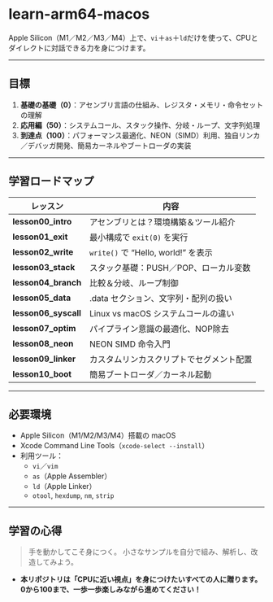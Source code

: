# learn-arm64-macos

Apple Silicon（M1／M2／M3／M4）上で、`vi`＋`as`＋`ld`だけを使って、CPUとダイレクトに対話できる力を身につけます。

---

##  目標

1. **基礎の基礎（0）**：アセンブリ言語の仕組み、レジスタ・メモリ・命令セットの理解  
2. **応用編（50）**：システムコール、スタック操作、分岐・ループ、文字列処理  
3. **到達点（100）**：パフォーマンス最適化、NEON（SIMD）利用、独自リンカ／デバッガ開発、簡易カーネルやブートローダの実装  

---

##  学習ロードマップ

| レッスン              | 内容                                       |
| --------------------- | ------------------------------------------ |
| **lesson00_intro**    | アセンブリとは？環境構築＆ツール紹介        |
| **lesson01_exit**     | 最小構成で `exit(0)` を実行                 |
| **lesson02_write**    | `write()` で “Hello, world!” を表示        |
| **lesson03_stack**    | スタック基礎：PUSH／POP、ローカル変数       |
| **lesson04_branch**   | 比較＆分岐、ループ制御                       |
| **lesson05_data**     | .data セクション、文字列・配列の扱い        |
| **lesson06_syscall**  | Linux vs macOS システムコールの違い        |
| **lesson07_optim**    | パイプライン意識の最適化、NOP除去          |
| **lesson08_neon**     | NEON SIMD 命令入門                         |
| **lesson09_linker**   | カスタムリンカスクリプトでセグメント配置    |
| **lesson10_boot**     | 簡易ブートローダ／カーネル起動              |

---

##  必要環境

- Apple Silicon（M1/M2/M3/M4）搭載の macOS  
- Xcode Command Line Tools（`xcode-select --install`）  
- 利用ツール：  
  - `vi`／`vim`  
  - `as`（Apple Assembler）  
  - `ld`（Apple Linker）  
  - `otool`, `hexdump`, `nm`, `strip`  

---

## 学習の心得
>手を動かしてこそ身につく。
小さなサンプルを自分で組み、解析し、改造してみよう。

- **本リポジトリは「CPUに近い視点」を身につけたいすべての人に贈ります。0から100まで、一歩一歩楽しみながら進めてください！**

